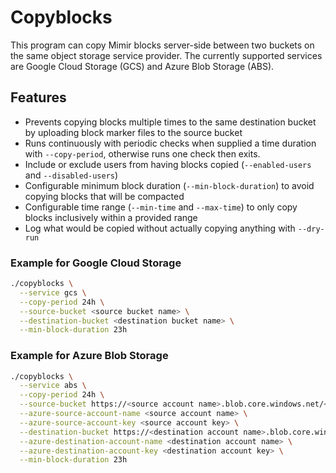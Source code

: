 # Copyblocks

This program can copy Mimir blocks server-side between two buckets on the same object storage service provider.
The currently supported services are Google Cloud Storage (GCS) and Azure Blob Storage (ABS).

## Features

- Prevents copying blocks multiple times to the same destination bucket by uploading block marker files to the source bucket
- Runs continuously with periodic checks when supplied a time duration with `--copy-period`, otherwise runs one check then exits.
- Include or exclude users from having blocks copied (`--enabled-users` and `--disabled-users`)
- Configurable minimum block duration (`--min-block-duration`) to avoid copying blocks that will be compacted
- Configurable time range (`--min-time` and `--max-time`) to only copy blocks inclusively within a provided range
- Log what would be copied without actually copying anything with `--dry-run`

### Example for Google Cloud Storage

```bash
./copyblocks \
  --service gcs \
  --copy-period 24h \
  --source-bucket <source bucket name> \
  --destination-bucket <destination bucket name> \
  --min-block-duration 23h
```

### Example for Azure Blob Storage

```bash
./copyblocks \
  --service abs \
  --copy-period 24h \
  --source-bucket https://<source account name>.blob.core.windows.net/<source bucket name> \
  --azure-source-account-name <source account name> \
  --azure-source-account-key <source account key> \
  --destination-bucket https://<destination account name>.blob.core.windows.net/<destination bucket name> \
  --azure-destination-account-name <destination account name> \
  --azure-destination-account-key <destination account key> \
  --min-block-duration 23h
```
